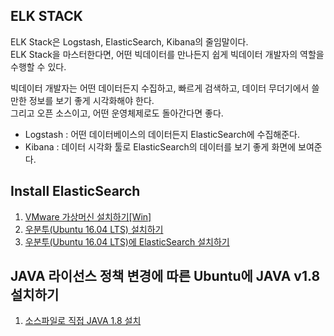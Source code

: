 ## ELK STACK
ELK Stack은 Logstash, ElasticSearch, Kibana의 줄임말이다.  
ELK Stack을 마스터한다면, 어떤 빅데이터를 만나든지 쉽게 빅데이터 개발자의 역할을 수행할 수 있다.  
  
빅데이터 개발자는 어떤 데이터든지 수집하고, 빠르게 검색하고, 데이터 무더기에서 쓸만한 정보를 보기 좋게 시각화해야 한다.  
그리고 오픈 소스이고, 어떤 운영체제로도 돌아간다면 좋다.  
  
* Logstash : 어떤 데이터베이스의 데이터든지 ElasticSearch에 수집해준다.
* Kibana : 데이터 시각화 툴로 ElasticSearch의 데이터를 보기 좋게 화면에 보여준다.

## Install ElasticSearch

1) [VMware 가상머신 설치하기[Win]](https://blog.emapp.cc/4)
2) [우분투(Ubuntu 16.04 LTS) 설치하기](https://blog.emapp.cc/5)
3) [우분투(Ubuntu 16.04 LTS)에 ElasticSearch 설치하기](https://johnmarc.tistory.com/32)

  
## JAVA 라이선스 정책 변경에 따른 Ubuntu에 JAVA v1.8 설치하기

1) [소스파일로 직접 JAVA 1.8 설치](https://m.blog.naver.com/PostView.naver?isHttpsRedirect=true&blogId=love_tolty&logNo=221585458347)
